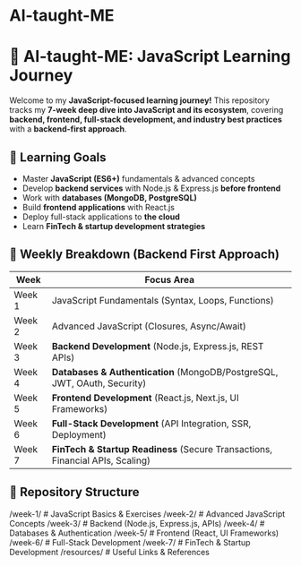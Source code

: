 # AI-taught-ME

# 🚀 AI-taught-ME: JavaScript Learning Journey

Welcome to my **JavaScript-focused learning journey!** This repository tracks my **7-week deep dive into JavaScript and its ecosystem**, covering **backend, frontend, full-stack development, and industry best practices** with a **backend-first approach**.

## 📌 Learning Goals

- Master **JavaScript (ES6+)** fundamentals & advanced concepts
- Develop **backend services** with Node.js & Express.js **before frontend**
- Work with **databases (MongoDB, PostgreSQL)**
- Build **frontend applications** with React.js
- Deploy full-stack applications to **the cloud**
- Learn **FinTech & startup development strategies**

## 📅 Weekly Breakdown (Backend First Approach)

| **Week** | **Focus Area**                                                                 |
| -------- | ------------------------------------------------------------------------------ |
| Week 1   | JavaScript Fundamentals (Syntax, Loops, Functions)                             |
| Week 2   | Advanced JavaScript (Closures, Async/Await)                                    |
| Week 3   | **Backend Development** (Node.js, Express.js, REST APIs)                       |
| Week 4   | **Databases & Authentication** (MongoDB/PostgreSQL, JWT, OAuth, Security)      |
| Week 5   | **Frontend Development** (React.js, Next.js, UI Frameworks)                    |
| Week 6   | **Full-Stack Development** (API Integration, SSR, Deployment)                  |
| Week 7   | **FinTech & Startup Readiness** (Secure Transactions, Financial APIs, Scaling) |

## 📂 Repository Structure

/week-1/ # JavaScript Basics & Exercises
/week-2/ # Advanced JavaScript Concepts
/week-3/ # Backend (Node.js, Express.js, APIs)
/week-4/ # Databases & Authentication
/week-5/ # Frontend (React, UI Frameworks)
/week-6/ # Full-Stack Development
/week-7/ # FinTech & Startup Development
/resources/ # Useful Links & References
